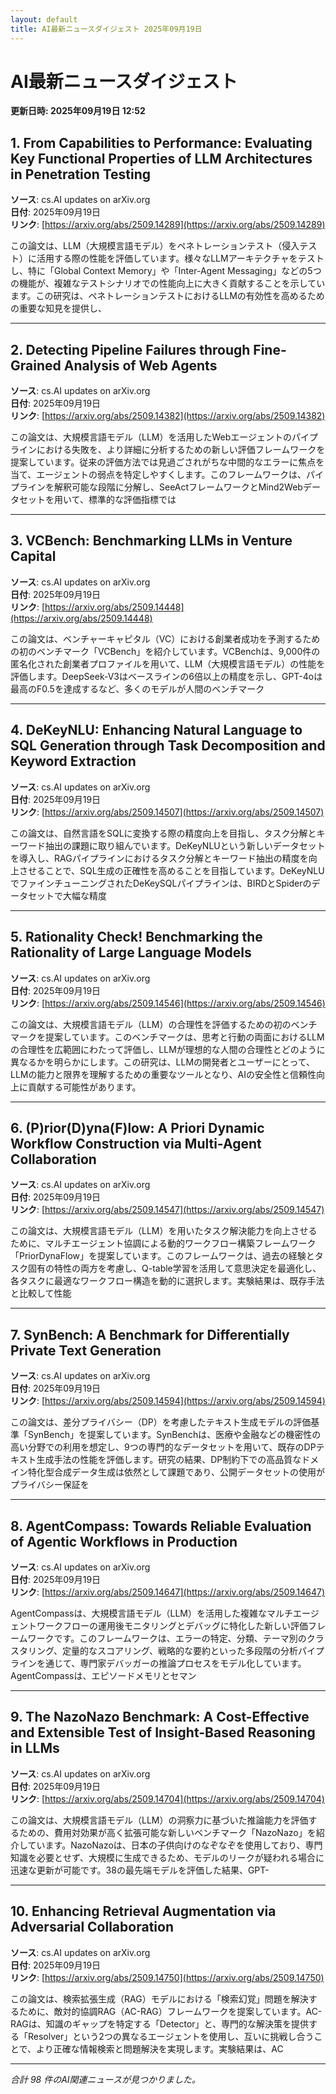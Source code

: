 ```yaml
---
layout: default
title: AI最新ニュースダイジェスト 2025年09月19日
---
```


# AI最新ニュースダイジェスト
**更新日時: 2025年09月19日 12:52**

## 1. From Capabilities to Performance: Evaluating Key Functional Properties of LLM Architectures in Penetration Testing

**ソース**: cs.AI updates on arXiv.org  
**日付**: 2025年09月19日  
**リンク**: [https://arxiv.org/abs/2509.14289](https://arxiv.org/abs/2509.14289)  

この論文は、LLM（大規模言語モデル）をペネトレーションテスト（侵入テスト）に活用する際の性能を評価しています。様々なLLMアーキテクチャをテストし、特に「Global Context Memory」や「Inter-Agent Messaging」などの5つの機能が、複雑なテストシナリオでの性能向上に大きく貢献することを示しています。この研究は、ペネトレーションテストにおけるLLMの有効性を高めるための重要な知見を提供し、  

---

## 2. Detecting Pipeline Failures through Fine-Grained Analysis of Web Agents

**ソース**: cs.AI updates on arXiv.org  
**日付**: 2025年09月19日  
**リンク**: [https://arxiv.org/abs/2509.14382](https://arxiv.org/abs/2509.14382)  

この論文は、大規模言語モデル（LLM）を活用したWebエージェントのパイプラインにおける失敗を、より詳細に分析するための新しい評価フレームワークを提案しています。従来の評価方法では見過ごされがちな中間的なエラーに焦点を当て、エージェントの弱点を特定しやすくします。このフレームワークは、パイプラインを解釈可能な段階に分解し、SeeActフレームワークとMind2Webデータセットを用いて、標準的な評価指標では  

---

## 3. VCBench: Benchmarking LLMs in Venture Capital

**ソース**: cs.AI updates on arXiv.org  
**日付**: 2025年09月19日  
**リンク**: [https://arxiv.org/abs/2509.14448](https://arxiv.org/abs/2509.14448)  

この論文は、ベンチャーキャピタル（VC）における創業者成功を予測するための初のベンチマーク「VCBench」を紹介しています。VCBenchは、9,000件の匿名化された創業者プロファイルを用いて、LLM（大規模言語モデル）の性能を評価します。DeepSeek-V3はベースラインの6倍以上の精度を示し、GPT-4oは最高のF0.5を達成するなど、多くのモデルが人間のベンチマーク  

---

## 4. DeKeyNLU: Enhancing Natural Language to SQL Generation through Task Decomposition and Keyword Extraction

**ソース**: cs.AI updates on arXiv.org  
**日付**: 2025年09月19日  
**リンク**: [https://arxiv.org/abs/2509.14507](https://arxiv.org/abs/2509.14507)  

この論文は、自然言語をSQLに変換する際の精度向上を目指し、タスク分解とキーワード抽出の課題に取り組んでいます。DeKeyNLUという新しいデータセットを導入し、RAGパイプラインにおけるタスク分解とキーワード抽出の精度を向上させることで、SQL生成の正確性を高めることを目指しています。DeKeyNLUでファインチューニングされたDeKeySQLパイプラインは、BIRDとSpiderのデータセットで大幅な精度  

---

## 5. Rationality Check! Benchmarking the Rationality of Large Language Models

**ソース**: cs.AI updates on arXiv.org  
**日付**: 2025年09月19日  
**リンク**: [https://arxiv.org/abs/2509.14546](https://arxiv.org/abs/2509.14546)  

この論文は、大規模言語モデル（LLM）の合理性を評価するための初のベンチマークを提案しています。このベンチマークは、思考と行動の両面におけるLLMの合理性を広範囲にわたって評価し、LLMが理想的な人間の合理性とどのように異なるかを明らかにします。この研究は、LLMの開発者とユーザーにとって、LLMの能力と限界を理解するための重要なツールとなり、AIの安全性と信頼性向上に貢献する可能性があります。  

---

## 6. (P)rior(D)yna(F)low: A Priori Dynamic Workflow Construction via Multi-Agent Collaboration

**ソース**: cs.AI updates on arXiv.org  
**日付**: 2025年09月19日  
**リンク**: [https://arxiv.org/abs/2509.14547](https://arxiv.org/abs/2509.14547)  

この論文は、大規模言語モデル（LLM）を用いたタスク解決能力を向上させるために、マルチエージェント協調による動的ワークフロー構築フレームワーク「PriorDynaFlow」を提案しています。このフレームワークは、過去の経験とタスク固有の特性の両方を考慮し、Q-table学習を活用して意思決定を最適化し、各タスクに最適なワークフロー構造を動的に選択します。実験結果は、既存手法と比較して性能  

---

## 7. SynBench: A Benchmark for Differentially Private Text Generation

**ソース**: cs.AI updates on arXiv.org  
**日付**: 2025年09月19日  
**リンク**: [https://arxiv.org/abs/2509.14594](https://arxiv.org/abs/2509.14594)  

この論文は、差分プライバシー（DP）を考慮したテキスト生成モデルの評価基準「SynBench」を提案しています。SynBenchは、医療や金融などの機密性の高い分野での利用を想定し、9つの専門的なデータセットを用いて、既存のDPテキスト生成手法の性能を評価します。研究の結果、DP制約下での高品質なドメイン特化型合成データ生成は依然として課題であり、公開データセットの使用がプライバシー保証を  

---

## 8. AgentCompass: Towards Reliable Evaluation of Agentic Workflows in Production

**ソース**: cs.AI updates on arXiv.org  
**日付**: 2025年09月19日  
**リンク**: [https://arxiv.org/abs/2509.14647](https://arxiv.org/abs/2509.14647)  

AgentCompassは、大規模言語モデル（LLM）を活用した複雑なマルチエージェントワークフローの運用後モニタリングとデバッグに特化した新しい評価フレームワークです。このフレームワークは、エラーの特定、分類、テーマ別のクラスタリング、定量的なスコアリング、戦略的な要約といった多段階の分析パイプラインを通じて、専門家デバッガーの推論プロセスをモデル化しています。AgentCompassは、エピソードメモリとセマン  

---

## 9. The NazoNazo Benchmark: A Cost-Effective and Extensible Test of Insight-Based Reasoning in LLMs

**ソース**: cs.AI updates on arXiv.org  
**日付**: 2025年09月19日  
**リンク**: [https://arxiv.org/abs/2509.14704](https://arxiv.org/abs/2509.14704)  

この論文は、大規模言語モデル（LLM）の洞察力に基づいた推論能力を評価するための、費用対効果が高く拡張可能な新しいベンチマーク「NazoNazo」を紹介しています。NazoNazoは、日本の子供向けのなぞなぞを使用しており、専門知識を必要とせず、大規模に生成できるため、モデルのリークが疑われる場合に迅速な更新が可能です。38の最先端モデルを評価した結果、GPT-  

---

## 10. Enhancing Retrieval Augmentation via Adversarial Collaboration

**ソース**: cs.AI updates on arXiv.org  
**日付**: 2025年09月19日  
**リンク**: [https://arxiv.org/abs/2509.14750](https://arxiv.org/abs/2509.14750)  

この論文は、検索拡張生成（RAG）モデルにおける「検索幻覚」問題を解決するために、敵対的協調RAG（AC-RAG）フレームワークを提案しています。AC-RAGは、知識のギャップを特定する「Detector」と、専門的な解決策を提供する「Resolver」という2つの異なるエージェントを使用し、互いに挑戦し合うことで、より正確な情報検索と問題解決を実現します。実験結果は、AC  

---

*合計 98 件のAI関連ニュースが見つかりました。*
